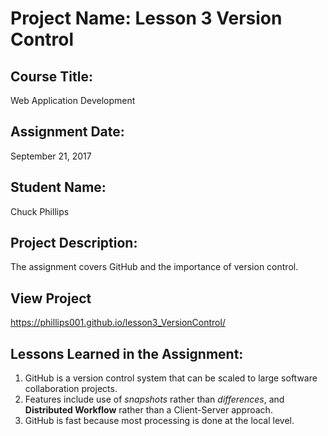 # Project Name:  Lesson 3 Version Control


## Course Title:
Web Application Development

## Assignment Date:  
September 21, 2017

## Student Name:  
Chuck Phillips

## Project Description:
The assignment covers GitHub and the importance of version control.

## View Project
https://phillips001.github.io/lesson3_VersionControl/

## Lessons Learned in the Assignment:
1. GitHub is a version control system that can be scaled to large software collaboration projects.
2. Features include use of *snapshots* rather than *differences*, and **Distributed Workflow** rather than a Client-Server approach.
3. GitHub is fast because most processing is done at the local level.

